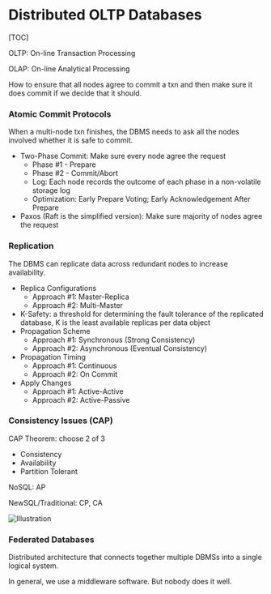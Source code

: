 # Distributed OLTP Databases

[TOC]

OLTP: On-line Transaction Processing

OLAP: On-line Analytical Processing

How to ensure that all nodes agree to commit a txn and then make sure it does commit if we decide that it should.

### Atomic Commit Protocols

When a multi-node txn finishes, the DBMS needs to ask all the nodes involved whether it is safe to commit.

* Two-Phase Commit: Make sure every node agree the request
  * Phase #1 - Prepare
  * Phase #2 - Commit/Abort
  * Log: Each node records the outcome of each phase in a non-volatile storage log
  * Optimization: Early Prepare Voting; Early Acknowledgement After Prepare
* Paxos (Raft is the simplified version): Make sure majority of nodes agree the request

### Replication

The DBMS can replicate data across redundant nodes to increase availability.

* Replica Configurations
  * Approach #1: Master-Replica
  * Approach #2: Multi-Master
* K-Safety: a threshold for determining the fault tolerance of the replicated database, K is the least available replicas per data object
* Propagation Scheme
  * Approach #1: Synchronous (Strong Consistency)
  * Approach #2: Asynchronous (Eventual Consistency)
* Propagation Timing
  * Approach #1: Continuous
  * Approach #2: On Commit
* Apply Changes
  * Approach #1: Active-Active
  * Approach #2: Active-Passive

### Consistency Issues (CAP)

CAP Theorem: choose 2 of 3

* Consistency
* Availability
* Partition Tolerant

NoSQL: AP

NewSQL/Traditional: CP, CA

![Illustration](https://upload.wikimedia.org/wikipedia/commons/thumb/b/be/CAP_Theorem.svg/220px-CAP_Theorem.svg.png)

### Federated Databases

Distributed architecture that connects together multiple DBMSs into a single logical system.

In general, we use a middleware software. But nobody does it well.

